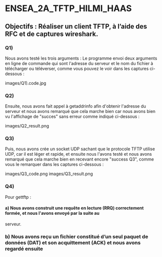 # ENSEA_2A_TFTP_HILMI_HAAS

## Objectifs : Réaliser un client TFTP, à l’aide des RFC et de captures wireshark.


### Q1) 
Nous avons testé les trois arguments : Le programme envoi deux arguments en ligne de commande qui sont l'adresse du serveur 
et le nom du fichier à télécharger ou téléverser, comme vous pouvez le voir dans les captures ci-dessous : 

images/Q1).code.jpg

### Q2) 
Ensuite, nous avons fait appel à getaddrinfo afin d'obtenir l'adresse du serveur et nous avons remarqué que cela marche bien 
car nous avons bien vu l'affichage de "succes" sans erreur comme indiqué ci-dessous : 

images/Q2_result.png


### Q3) 
Puis, nous avons crée un socket UDP sachant que le protocole TFTP utilise UDP, car il est léger et rapide, et ensuite nous l'avons testé 
et nous avons remarqué que cela marche bien en recevant encore "success Q3", comme vous le remarquer dans les captures ci-dessous : 

images/Q3_code.png
images/Q3_result.png

### Q4) 
Pour gettftp :
#### a) Nous avons construit une requête en lecture (RRQ) correctement formée, et nous l'avons envoyé par la suite  au
serveur.


### b) Nous avons reçu un fichier constitué d’un seul paquet de données (DAT) et son acquittement (ACK) et nous avons regardé ensuite
